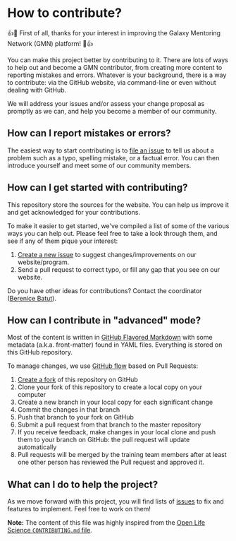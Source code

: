 # How to contribute?

:+1::tada: First of all, thanks for your interest in improving the Galaxy Mentoring Network (GMN) platform! :tada::+1:

You can make this project better by contributing to it. There are lots of ways to help out and become a GMN contributor, from creating more content to reporting mistakes
and errors. Whatever is your background, there is a way to contribute: via the GitHub website, via command-line or even without
dealing with GitHub.

We will address your issues and/or assess your change proposal as promptly as we
can, and help you become a member of our community.

## How can I report mistakes or errors?

The easiest way to start contributing is to [file an issue](https://github.com/bebatut/galaxy_mentor_network/issues/new) to tell
us about a problem such as a typo, spelling mistake, or a factual error. You can
then introduce yourself and meet some of our community members.

## How can I get started with contributing?

This repository store the sources for the website.
You can help us improve it and get acknowledged for your contributions.

To make it easier to get started, we've compiled a list of some of the various ways you can help out. Please feel free to take a look through them, and see if any of them pique your interest:

1. [Create a new issue](https://github.com/bebatut/galaxy_mentor_network/issues/new) to suggest changes/improvements on our website/program.
2. Send a pull request to correct typo, or fill any gap that you see on our website.

Do you have other ideas for contributions? Contact the coordinator ([Berenice Batut](https://github.com/bebatut)).

## How can I contribute in "advanced" mode?

Most of the content is written in
[GitHub Flavored Markdown](https://guides.github.com/features/mastering-markdown/)
with some metadata (a.k.a. front-matter) found in YAML files. Everything is
stored on this GitHub repository.

To manage changes, we use
[GitHub flow](https://guides.github.com/introduction/flow/) based on Pull
Requests:

1. [Create a fork](https://help.github.com/articles/fork-a-repo/) of this repository on GitHub
2. Clone your fork of this repository to create a local copy on your computer
3. Create a new branch in your local copy for each significant change
4. Commit the changes in that branch
5. Push that branch to your fork on GitHub
6. Submit a pull request from that branch to the master repository
7. If you receive feedback, make changes in your local clone and push them to your branch on GitHub: the pull request will update automatically
8. Pull requests will be merged by the training team members after at least one other person has reviewed the Pull request and approved it.

## What can I do to help the project?

As we move forward with this project, you will find lists of [issues](https://github.com/bebatut/galaxy_mentor_network/issues) to fix and features to implement. Feel
free to work on them!

**Note:** The content of this file was highly inspired from the [Open Life Science `CONTRIBUTING.md` file](https://github.com/open-life-science/open-life-science.github.io/blob/main/CONTRIBUTING.md).